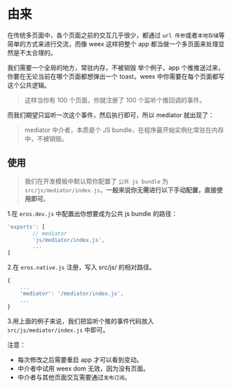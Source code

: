 # 由来
在传统多页面中，各个页面之前的交互几乎很少，都通过 `url 传参`或者`本地存储`等简单的方式来进行交流，而像 weex 这样把整个 app 都当做一个多页面来处理显然是不太合理的。

我们需要一个全局的地方，常驻内存，不被销毁
举个例子，app 个推推送过来，你要在无论当前在哪个页面都想弹出一个 toast，weex 中你需要在每个页面都写这个公共逻辑。

> 这样当你有 100 个页面，你就注册了 100 个监听个推回调的事件。

而我们期望只监听一次这个事件，然后执行即可，所以 mediator 就出现了：

> mediator 中介者，本质是个 JS bundle，在程序最开始实例化常驻在内存中，不被销毁。

## 使用
> 我们在开发模板中默认帮你配置了 `公共 js bundle` 为 `src/js/mediator/index.js`，**一般来说你无需进行以下手动配置，直接使用即可**。

1.在 `eros.dev.js` 中配置出你想要成为公共 js bundle 的路径：

```js
'exports': [
		// mediator
        'js/mediator/index.js',
        ...
]
```

2.在 `eros.native.js` 注册，写入 src/js/ 的相对路径。

```js
{
	...
	'mediator': '/mediator/index.js',
	...
}
```

3.用上面的例子来说，我们把监听个推的事件代码放入 `src/js/mediator/index.js` 中即可。

注意：
- 每次修改之后需要重启 app 才可以看到变动。
- 中介者中试用 weex dom 无效，因为没有页面。
- 中介者与其他页面交互需要通过`发布订阅`。